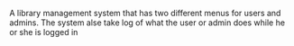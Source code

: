 A library management system that has two different menus for users and admins. The system alse take log of what the user or admin does while he or she is logged in
